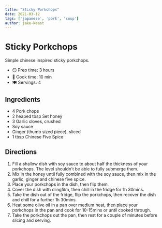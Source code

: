 ```yaml
---
title: "Sticky Porkchops"
date: 2021-03-12
tags: ['japanese', 'pork', 'soup']
author: jake-keast
---
```


# Sticky Porkchops

Simple chinese inspired sticky porkchops.

- ⏲️ Prep time: 3 hours
- 🍳 Cook time: 10 min
- 🍽️ Servings: 4

## Ingredients

- 4 Pork chops
- 2 heaped tbsp Set honey
- 3 Garlic cloves, crushed
- Soy sauce
- Ginger (thumb sized piece), sliced
- 1 tbsp Chinese Five Spice

## Directions

1. Fill a shallow dish with soy sauce to about half the thickness of your porkchops. The level shouldn't be able to fully submerge them.
2. Mix in the honey until fully combined with the soy sauce, then mix in the garlic, ginger and chinese five spice.
3. Place your porkchops in the dish, then flip them.
4. Cover the dish with clingfilm, then chill in the fridge for 1h 30mins.
5. Take the dish out of the fridge, flip the porkchops, then recover the dish and chill for a further 1h 30mins.
6. Heat some olive oil in a pan over medium heat, then place your porkchops in the pan and cook for 10-15mins or until cooked through.
7. Take the porkchops out the pan, then rest for a couple of minutes before slicing and serving.
